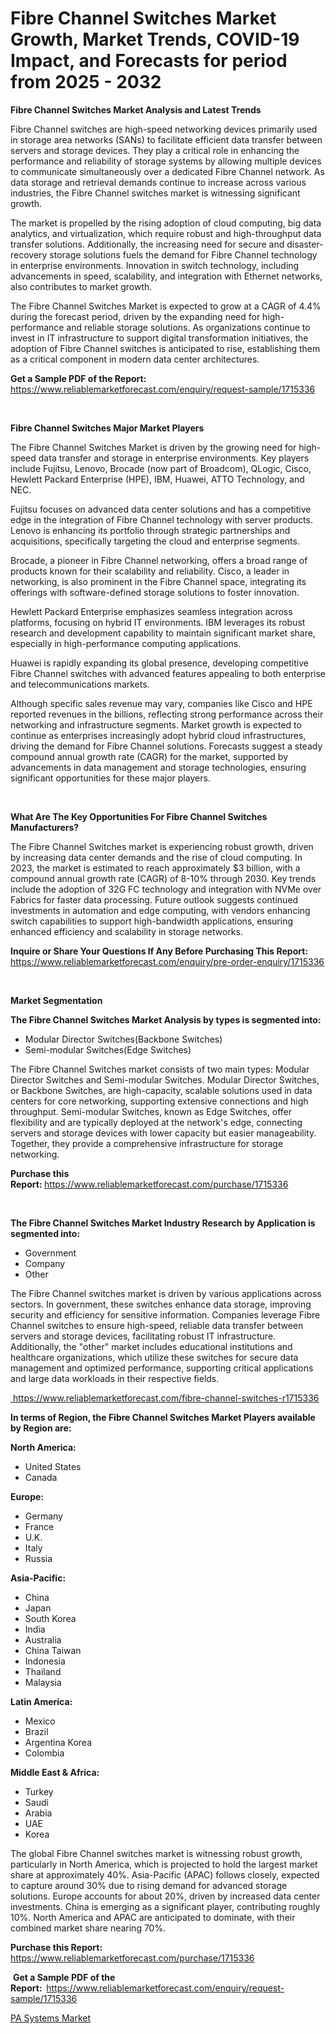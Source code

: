 <p><h1>Fibre Channel Switches Market Growth, Market Trends, COVID-19 Impact, and Forecasts for period from 2025 - 2032</h1></p><p><strong>Fibre Channel Switches Market Analysis and Latest Trends</strong></p>
<p><p>Fibre Channel switches are high-speed networking devices primarily used in storage area networks (SANs) to facilitate efficient data transfer between servers and storage devices. They play a critical role in enhancing the performance and reliability of storage systems by allowing multiple devices to communicate simultaneously over a dedicated Fibre Channel network. As data storage and retrieval demands continue to increase across various industries, the Fibre Channel switches market is witnessing significant growth.</p><p>The market is propelled by the rising adoption of cloud computing, big data analytics, and virtualization, which require robust and high-throughput data transfer solutions. Additionally, the increasing need for secure and disaster-recovery storage solutions fuels the demand for Fibre Channel technology in enterprise environments. Innovation in switch technology, including advancements in speed, scalability, and integration with Ethernet networks, also contributes to market growth.</p><p>The Fibre Channel Switches Market is expected to grow at a CAGR of 4.4% during the forecast period, driven by the expanding need for high-performance and reliable storage solutions. As organizations continue to invest in IT infrastructure to support digital transformation initiatives, the adoption of Fibre Channel switches is anticipated to rise, establishing them as a critical component in modern data center architectures.</p></p>
<p><strong>Get a Sample PDF of the Report:&nbsp;</strong> <a href="https://www.reliablemarketforecast.com/enquiry/request-sample/1715336?utm_campaign=3194&utm_medium=2&utm_source=Github&utm_content=ia&utm_term=10042025&utm_id=fibre-channel-switches">https://www.reliablemarketforecast.com/enquiry/request-sample/1715336</a></p>
<p>&nbsp;</p>
<p><strong>Fibre Channel Switches Major Market Players</strong></p>
<p><p>The Fibre Channel Switches Market is driven by the growing need for high-speed data transfer and storage in enterprise environments. Key players include Fujitsu, Lenovo, Brocade (now part of Broadcom), QLogic, Cisco, Hewlett Packard Enterprise (HPE), IBM, Huawei, ATTO Technology, and NEC. </p><p>Fujitsu focuses on advanced data center solutions and has a competitive edge in the integration of Fibre Channel technology with server products. Lenovo is enhancing its portfolio through strategic partnerships and acquisitions, specifically targeting the cloud and enterprise segments.</p><p>Brocade, a pioneer in Fibre Channel networking, offers a broad range of products known for their scalability and reliability. Cisco, a leader in networking, is also prominent in the Fibre Channel space, integrating its offerings with software-defined storage solutions to foster innovation.</p><p>Hewlett Packard Enterprise emphasizes seamless integration across platforms, focusing on hybrid IT environments. IBM leverages its robust research and development capability to maintain significant market share, especially in high-performance computing applications. </p><p>Huawei is rapidly expanding its global presence, developing competitive Fibre Channel switches with advanced features appealing to both enterprise and telecommunications markets.</p><p>Although specific sales revenue may vary, companies like Cisco and HPE reported revenues in the billions, reflecting strong performance across their networking and infrastructure segments. Market growth is expected to continue as enterprises increasingly adopt hybrid cloud infrastructures, driving the demand for Fibre Channel solutions. Forecasts suggest a steady compound annual growth rate (CAGR) for the market, supported by advancements in data management and storage technologies, ensuring significant opportunities for these major players.</p></p>
<p>&nbsp;</p>
<p><strong>What Are The Key Opportunities For Fibre Channel Switches Manufacturers?</strong></p>
<p><p>The Fibre Channel Switches market is experiencing robust growth, driven by increasing data center demands and the rise of cloud computing. In 2023, the market is estimated to reach approximately $3 billion, with a compound annual growth rate (CAGR) of 8-10% through 2030. Key trends include the adoption of 32G FC technology and integration with NVMe over Fabrics for faster data processing. Future outlook suggests continued investments in automation and edge computing, with vendors enhancing switch capabilities to support high-bandwidth applications, ensuring enhanced efficiency and scalability in storage networks.</p></p>
<p><strong>Inquire or Share Your Questions If Any Before Purchasing This Report:</strong> <a href="https://www.reliablemarketforecast.com/enquiry/pre-order-enquiry/1715336?utm_campaign=3194&utm_medium=2&utm_source=Github&utm_content=ia&utm_term=10042025&utm_id=fibre-channel-switches">https://www.reliablemarketforecast.com/enquiry/pre-order-enquiry/1715336</a></p>
<p>&nbsp;</p>
<p><strong>Market Segmentation</strong></p>
<p><strong>The Fibre Channel Switches Market Analysis by types is segmented into:</strong></p>
<p><ul><li>Modular Director Switches(Backbone Switches)</li><li>Semi-modular Switches(Edge Switches)</li></ul></p>
<p><p>The Fibre Channel Switches market consists of two main types: Modular Director Switches and Semi-modular Switches. Modular Director Switches, or Backbone Switches, are high-capacity, scalable solutions used in data centers for core networking, supporting extensive connections and high throughput. Semi-modular Switches, known as Edge Switches, offer flexibility and are typically deployed at the network's edge, connecting servers and storage devices with lower capacity but easier manageability. Together, they provide a comprehensive infrastructure for storage networking.</p></p>
<p><strong>Purchase this Report:&nbsp;</strong><a href="https://www.reliablemarketforecast.com/purchase/1715336?utm_campaign=3194&utm_medium=2&utm_source=Github&utm_content=ia&utm_term=10042025&utm_id=fibre-channel-switches">https://www.reliablemarketforecast.com/purchase/1715336</a></p>
<p>&nbsp;</p>
<p><strong>The Fibre Channel Switches Market Industry Research by Application is segmented into:</strong></p>
<p><ul><li>Government</li><li>Company</li><li>Other</li></ul></p>
<p><p>The Fibre Channel switches market is driven by various applications across sectors. In government, these switches enhance data storage, improving security and efficiency for sensitive information. Companies leverage Fibre Channel switches to ensure high-speed, reliable data transfer between servers and storage devices, facilitating robust IT infrastructure. Additionally, the "other" market includes educational institutions and healthcare organizations, which utilize these switches for secure data management and optimized performance, supporting critical applications and large data workloads in their respective fields.</p></p>
<p><a href="https://www.reliablemarketforecast.com/fibre-channel-switches-r1715336?utm_campaign=3194&utm_medium=2&utm_source=Github&utm_content=ia&utm_term=10042025&utm_id=fibre-channel-switches">&nbsp;https://www.reliablemarketforecast.com/fibre-channel-switches-r1715336</a></p>
<p><strong>In terms of Region, the Fibre Channel Switches Market Players available by Region are:</strong></p>
<p>
    <p> <strong> North America: </strong>
        <ul>
            <li>United States</li>
            <li>Canada</li>
        </ul>
        </p> 
    <p> <strong> Europe: </strong>
        <ul>
            <li>Germany</li>
            <li>France</li>
            <li>U.K.</li>
            <li>Italy</li>
            <li>Russia</li>
        </ul>
        </p> 
    <p> <strong> Asia-Pacific: </strong>
        <ul>
            <li>China</li>
            <li>Japan</li>
            <li>South Korea</li>
            <li>India</li>
            <li>Australia</li>
            <li>China Taiwan</li>
            <li>Indonesia</li>
            <li>Thailand</li>
            <li>Malaysia</li>
        </ul>
        </p> 
    <p> <strong> Latin America: </strong>
        <ul>
            <li>Mexico</li>
            <li>Brazil</li>
            <li>Argentina Korea</li>
            <li>Colombia</li>
        </ul>
        </p> 
    <p> <strong> Middle East & Africa: </strong>
        <ul>
            <li>Turkey</li>
            <li>Saudi</li>
            <li>Arabia</li>
            <li>UAE</li>
            <li>Korea</li>
        </ul>
    </p>
    </p>
<p><p>The global Fibre Channel switches market is witnessing robust growth, particularly in North America, which is projected to hold the largest market share at approximately 40%. Asia-Pacific (APAC) follows closely, expected to capture around 30% due to rising demand for advanced storage solutions. Europe accounts for about 20%, driven by increased data center investments. China is emerging as a significant player, contributing roughly 10%. North America and APAC are anticipated to dominate, with their combined market share nearing 70%.</p></p>
<p><strong>Purchase this Report: </strong><a href="https://www.reliablemarketforecast.com/purchase/1715336?utm_campaign=3194&utm_medium=2&utm_source=Github&utm_content=ia&utm_term=10042025&utm_id=fibre-channel-switches">https://www.reliablemarketforecast.com/purchase/1715336</a></p>
<p>&nbsp;<strong>Get a Sample PDF of the Report:&nbsp;&nbsp;</strong><a href="https://www.reliablemarketforecast.com/enquiry/request-sample/1715336?utm_campaign=3194&utm_medium=2&utm_source=Github&utm_content=ia&utm_term=10042025&utm_id=fibre-channel-switches">https://www.reliablemarketforecast.com/enquiry/request-sample/1715336</a></p>
<p><strong></strong></p>
<p><p><a href="https://github.com/momossidram/Market-Research-Report-List-1/blob/main/pa-systems-market.md?utm_campaign=3194&utm_medium=2&utm_source=Github&utm_content=ia&utm_term=10042025&utm_id=fibre-channel-switches">PA Systems Market</a></p></p>
